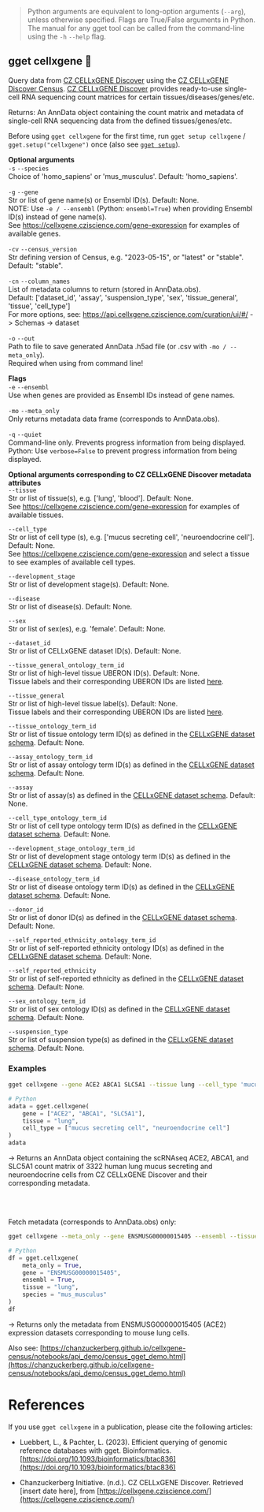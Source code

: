 > Python arguments are equivalent to long-option arguments (`--arg`), unless otherwise specified. Flags are True/False arguments in Python.  The manual for any gget tool can be called from the command-line using the `-h` `--help` flag.  
## gget cellxgene 🍱  
Query data from [CZ CELLxGENE Discover](https://cellxgene.cziscience.com/) using the [CZ CELLxGENE Discover Census](https://github.com/chanzuckerberg/cellxgene-census). [CZ CELLxGENE Discover](https://cellxgene.cziscience.com/) provides ready-to-use single-cell RNA sequencing count matrices for certain tissues/diseases/genes/etc.     

Returns: An AnnData object containing the count matrix and metadata of single-cell RNA sequencing data from the defined tissues/genes/etc.  

Before using `gget cellxgene` for the first time, run `gget setup cellxgene` / `gget.setup("cellxgene")` once (also see [`gget setup`](setup.md)).  

**Optional arguments**  
`-s` `--species`  
Choice of 'homo_sapiens' or 'mus_musculus'. Default: 'homo_sapiens'.  

`-g` `--gene`  
 Str or list of gene name(s) or Ensembl ID(s). Default: None.  
 NOTE: Use `-e / --ensembl` (Python: `ensembl=True`) when providing Ensembl ID(s) instead of gene name(s).  
 See https://cellxgene.cziscience.com/gene-expression for examples of available genes.  

 `-cv` `--census_version`  
 Str defining version of Census, e.g. "2023-05-15", or "latest" or "stable". Default: "stable".  

`-cn` `--column_names`  
List of metadata columns to return (stored in AnnData.obs).  
Default: ['dataset_id', 'assay', 'suspension_type', 'sex', 'tissue_general', 'tissue', 'cell_type']  
For more options, see: https://api.cellxgene.cziscience.com/curation/ui/#/ -> Schemas -> dataset  

`-o` `--out`   
Path to file to save generated AnnData .h5ad file (or .csv with `-mo / --meta_only`).  
Required when using from command line!  

**Flags**  
`-e` `--ensembl`  
Use when genes are provided as Ensembl IDs instead of gene names.  

`-mo` `--meta_only`  
Only returns metadata data frame (corresponds to AnnData.obs).  

`-q` `--quiet`   
Command-line only. Prevents progress information from being displayed.  
Python: Use `verbose=False` to prevent progress information from being displayed.  

**Optional arguments corresponding to CZ CELLxGENE Discover metadata attributes**  
`--tissue`  
Str or list of tissue(s), e.g. ['lung', 'blood']. Default: None.  
See https://cellxgene.cziscience.com/gene-expression for examples of available tissues.  

`--cell_type`  
Str or list of cell type (s), e.g. ['mucus secreting cell', 'neuroendocrine cell']. Default: None.  
See https://cellxgene.cziscience.com/gene-expression and select a tissue to see examples of available cell types.  

`--development_stage`  
Str or list of development stage(s). Default: None.  

`--disease`  
Str or list of disease(s). Default: None.  

`--sex`  
Str or list of sex(es), e.g. 'female'. Default: None.  

`--dataset_id`  
Str or list of CELLxGENE dataset ID(s). Default: None.  

`--tissue_general_ontology_term_id`  
Str or list of high-level tissue UBERON ID(s). Default: None.  
Tissue labels and their corresponding UBERON IDs are listed [here](https://github.com/chanzuckerberg/single-cell-data-portal/blob/9b94ccb0a2e0a8f6182b213aa4852c491f6f6aff/backend/wmg/data/tissue_mapper.py).  

`--tissue_general`  
Str or list of high-level tissue label(s). Default: None.  
Tissue labels and their corresponding UBERON IDs are listed [here](https://github.com/chanzuckerberg/single-cell-data-portal/blob/9b94ccb0a2e0a8f6182b213aa4852c491f6f6aff/backend/wmg/data/tissue_mapper.py).  

`--tissue_ontology_term_id`  
Str or list of tissue ontology term ID(s) as defined in the [CELLxGENE dataset schema](https://github.com/chanzuckerberg/single-cell-curation/tree/main/schema). Default: None.  

`--assay_ontology_term_id`  
Str or list of assay ontology term ID(s) as defined in the [CELLxGENE dataset schema](https://github.com/chanzuckerberg/single-cell-curation/tree/main/schema). Default: None.  

`--assay`  
Str or list of assay(s) as defined in the [CELLxGENE dataset schema](https://github.com/chanzuckerberg/single-cell-curation/tree/main/schema). Default: None.  

`--cell_type_ontology_term_id`  
Str or list of cell type ontology term ID(s) as defined in the [CELLxGENE dataset schema](https://github.com/chanzuckerberg/single-cell-curation/tree/main/schema). Default: None.  

`--development_stage_ontology_term_id`  
Str or list of development stage ontology term ID(s) as defined in the [CELLxGENE dataset schema](https://github.com/chanzuckerberg/single-cell-curation/tree/main/schema). Default: None.  

`--disease_ontology_term_id`  
Str or list of disease ontology term ID(s) as defined in the [CELLxGENE dataset schema](https://github.com/chanzuckerberg/single-cell-curation/tree/main/schema). Default: None.  

`--donor_id`  
Str or list of donor ID(s) as defined in the [CELLxGENE dataset schema](https://github.com/chanzuckerberg/single-cell-curation/tree/main/schema). Default: None.  

`--self_reported_ethnicity_ontology_term_id`  
Str or list of self-reported ethnicity ontology ID(s) as defined in the [CELLxGENE dataset schema](https://github.com/chanzuckerberg/single-cell-curation/tree/main/schema). Default: None.  

`--self_reported_ethnicity`  
Str or list of self-reported ethnicity as defined in the [CELLxGENE dataset schema](https://github.com/chanzuckerberg/single-cell-curation/tree/main/schema). Default: None.  

`--sex_ontology_term_id`  
Str or list of sex ontology ID(s) as defined in the [CELLxGENE dataset schema](https://github.com/chanzuckerberg/single-cell-curation/tree/main/schema). Default: None.  

`--suspension_type`  
Str or list of suspension type(s) as defined in the [CELLxGENE dataset schema](https://github.com/chanzuckerberg/single-cell-curation/tree/main/schema). Default: None.  

  
### Examples
```bash
gget cellxgene --gene ACE2 ABCA1 SLC5A1 --tissue lung --cell_type 'mucus secreting cell' 'neuroendocrine cell' -o example_adata.h5ad
```
```python
# Python
adata = gget.cellxgene(
    gene = ["ACE2", "ABCA1", "SLC5A1"],
    tissue = "lung",
    cell_type = ["mucus secreting cell", "neuroendocrine cell"]
)
adata
```
&rarr; Returns an AnnData object containing the scRNAseq ACE2, ABCA1, and SLC5A1 count matrix of 3322 human lung mucus secreting and neuroendocrine cells from CZ CELLxGENE Discover and their corresponding metadata.  

<br/><br/>

Fetch metadata (corresponds to AnnData.obs) only:  
```bash
gget cellxgene --meta_only --gene ENSMUSG00000015405 --ensembl --tissue lung --species mus_musculus -o example_meta.csv
```
```python
# Python
df = gget.cellxgene(
    meta_only = True,
    gene = "ENSMUSG00000015405",
    ensembl = True,
    tissue = "lung",  
    species = "mus_musculus"
)
df
```
&rarr; Returns only the metadata from ENSMUSG00000015405 (ACE2) expression datasets corresponding to mouse lung cells.  

Also see: [https://chanzuckerberg.github.io/cellxgene-census/notebooks/api_demo/census_gget_demo.html](https://chanzuckerberg.github.io/cellxgene-census/notebooks/api_demo/census_gget_demo.html)

# References
If you use `gget cellxgene` in a publication, please cite the following articles:   

- Luebbert, L., & Pachter, L. (2023). Efficient querying of genomic reference databases with gget. Bioinformatics. [https://doi.org/10.1093/bioinformatics/btac836](https://doi.org/10.1093/bioinformatics/btac836)

- Chanzuckerberg Initiative. (n.d.). CZ CELLxGENE Discover. Retrieved [insert date here], from [https://cellxgene.cziscience.com/](https://cellxgene.cziscience.com/)

